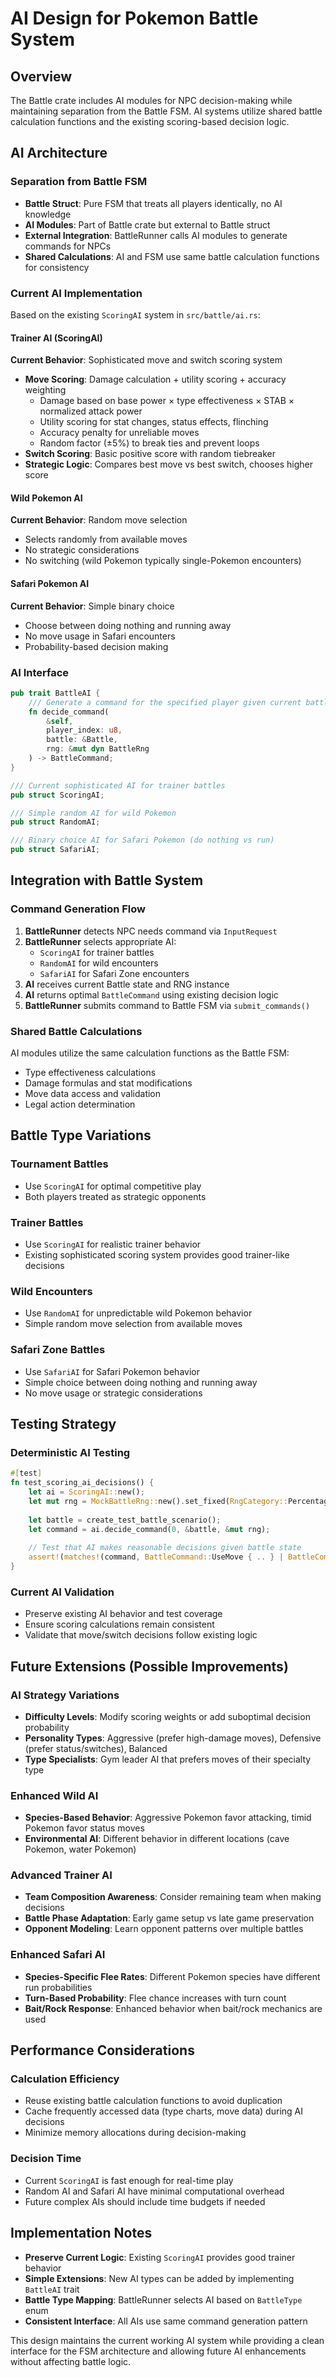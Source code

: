 # AI Design for Pokemon Battle System

## Overview

The Battle crate includes AI modules for NPC decision-making while maintaining separation from the Battle FSM. AI systems utilize shared battle calculation functions and the existing scoring-based decision logic.

## AI Architecture

### Separation from Battle FSM
- **Battle Struct**: Pure FSM that treats all players identically, no AI knowledge
- **AI Modules**: Part of Battle crate but external to Battle struct
- **External Integration**: BattleRunner calls AI modules to generate commands for NPCs
- **Shared Calculations**: AI and FSM use same battle calculation functions for consistency

### Current AI Implementation

Based on the existing `ScoringAI` system in `src/battle/ai.rs`:

#### Trainer AI (ScoringAI)
**Current Behavior**: Sophisticated move and switch scoring system
- **Move Scoring**: Damage calculation + utility scoring + accuracy weighting
  - Damage based on base power × type effectiveness × STAB × normalized attack power
  - Utility scoring for stat changes, status effects, flinching
  - Accuracy penalty for unreliable moves
  - Random factor (±5%) to break ties and prevent loops
- **Switch Scoring**: Basic positive score with random tiebreaker
- **Strategic Logic**: Compares best move vs best switch, chooses higher score

#### Wild Pokemon AI 
**Current Behavior**: Random move selection
- Selects randomly from available moves
- No strategic considerations
- No switching (wild Pokemon typically single-Pokemon encounters)

#### Safari Pokemon AI
**Current Behavior**: Simple binary choice
- Choose between doing nothing and running away
- No move usage in Safari encounters
- Probability-based decision making

### AI Interface

```rust
pub trait BattleAI {
    /// Generate a command for the specified player given current battle state
    fn decide_command(
        &self, 
        player_index: u8, 
        battle: &Battle, 
        rng: &mut dyn BattleRng
    ) -> BattleCommand;
}

/// Current sophisticated AI for trainer battles
pub struct ScoringAI;

/// Simple random AI for wild Pokemon
pub struct RandomAI;

/// Binary choice AI for Safari Pokemon (do nothing vs run)
pub struct SafariAI;
```

## Integration with Battle System

### Command Generation Flow
1. **BattleRunner** detects NPC needs command via `InputRequest`
2. **BattleRunner** selects appropriate AI:
   - `ScoringAI` for trainer battles
   - `RandomAI` for wild encounters  
   - `SafariAI` for Safari Zone encounters
3. **AI** receives current Battle state and RNG instance
4. **AI** returns optimal `BattleCommand` using existing decision logic
5. **BattleRunner** submits command to Battle FSM via `submit_commands()`

### Shared Battle Calculations
AI modules utilize the same calculation functions as the Battle FSM:
- Type effectiveness calculations
- Damage formulas and stat modifications
- Move data access and validation
- Legal action determination

## Battle Type Variations

### Tournament Battles
- Use `ScoringAI` for optimal competitive play
- Both players treated as strategic opponents

### Trainer Battles  
- Use `ScoringAI` for realistic trainer behavior
- Existing sophisticated scoring system provides good trainer-like decisions

### Wild Encounters
- Use `RandomAI` for unpredictable wild Pokemon behavior
- Simple random move selection from available moves

### Safari Zone Battles
- Use `SafariAI` for Safari Pokemon behavior
- Simple choice between doing nothing and running away
- No move usage or strategic considerations

## Testing Strategy

### Deterministic AI Testing
```rust
#[test]
fn test_scoring_ai_decisions() {
    let ai = ScoringAI::new();
    let mut rng = MockBattleRng::new().set_fixed(RngCategory::Percentage, 50);
    
    let battle = create_test_battle_scenario();
    let command = ai.decide_command(0, &battle, &mut rng);
    
    // Test that AI makes reasonable decisions given battle state
    assert!(matches!(command, BattleCommand::UseMove { .. } | BattleCommand::SwitchPokemon { .. }));
}
```

### Current AI Validation
- Preserve existing AI behavior and test coverage
- Ensure scoring calculations remain consistent
- Validate that move/switch decisions follow existing logic

## Future Extensions (Possible Improvements)

### AI Strategy Variations
- **Difficulty Levels**: Modify scoring weights or add suboptimal decision probability
- **Personality Types**: Aggressive (prefer high-damage moves), Defensive (prefer status/switches), Balanced
- **Type Specialists**: Gym leader AI that prefers moves of their specialty type

### Enhanced Wild AI
- **Species-Based Behavior**: Aggressive Pokemon favor attacking, timid Pokemon favor status moves
- **Environmental AI**: Different behavior in different locations (cave Pokemon, water Pokemon)

### Advanced Trainer AI
- **Team Composition Awareness**: Consider remaining team when making decisions
- **Battle Phase Adaptation**: Early game setup vs late game preservation
- **Opponent Modeling**: Learn opponent patterns over multiple battles

### Enhanced Safari AI
- **Species-Specific Flee Rates**: Different Pokemon species have different run probabilities
- **Turn-Based Probability**: Flee chance increases with turn count
- **Bait/Rock Response**: Enhanced behavior when bait/rock mechanics are used

## Performance Considerations

### Calculation Efficiency
- Reuse existing battle calculation functions to avoid duplication
- Cache frequently accessed data (type charts, move data) during AI decisions
- Minimize memory allocations during decision-making

### Decision Time
- Current `ScoringAI` is fast enough for real-time play
- Random AI and Safari AI have minimal computational overhead
- Future complex AIs should include time budgets if needed

## Implementation Notes

- **Preserve Current Logic**: Existing `ScoringAI` provides good trainer behavior
- **Simple Extensions**: New AI types can be added by implementing `BattleAI` trait  
- **Battle Type Mapping**: BattleRunner selects AI based on `BattleType` enum
- **Consistent Interface**: All AIs use same command generation pattern

This design maintains the current working AI system while providing a clean interface for the FSM architecture and allowing future AI enhancements without affecting battle logic.